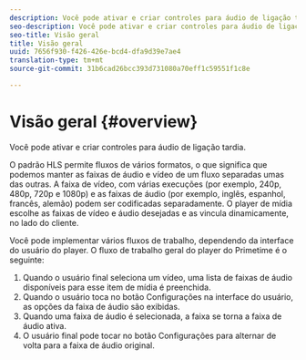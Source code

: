 ```yaml
---
description: Você pode ativar e criar controles para áudio de ligação tardia.
seo-description: Você pode ativar e criar controles para áudio de ligação tardia.
seo-title: Visão geral
title: Visão geral
uuid: 7656f930-f426-426e-bcd4-dfa9d39e7ae4
translation-type: tm+mt
source-git-commit: 31b6cad26bcc393d731080a70eff1c59551f1c8e

---
```



# Visão geral {#overview}

Você pode ativar e criar controles para áudio de ligação tardia.

O padrão HLS permite fluxos de vários formatos, o que significa que podemos manter as faixas de áudio e vídeo de um fluxo separadas umas das outras. A faixa de vídeo, com várias execuções (por exemplo, 240p, 480p, 720p e 1080p) e as faixas de áudio (por exemplo, inglês, espanhol, francês, alemão) podem ser codificadas separadamente. O player de mídia escolhe as faixas de vídeo e áudio desejadas e as vincula dinamicamente, no lado do cliente.

Você pode implementar vários fluxos de trabalho, dependendo da interface do usuário do player. O fluxo de trabalho geral do player do Primetime é o seguinte:

1. Quando o usuário final seleciona um vídeo, uma lista de faixas de áudio disponíveis para esse item de mídia é preenchida.
1. Quando o usuário toca no botão Configurações na interface do usuário, as opções da faixa de áudio são exibidas.
1. Quando uma faixa de áudio é selecionada, a faixa se torna a faixa de áudio ativa.
1. O usuário final pode tocar no botão Configurações para alternar de volta para a faixa de áudio original.

